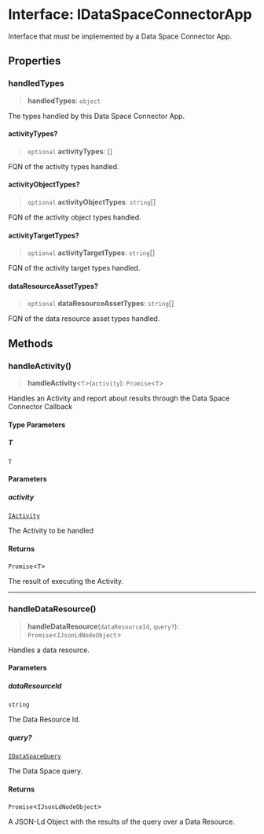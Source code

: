 # Interface: IDataSpaceConnectorApp

Interface that must be implemented by a Data Space Connector App.

## Properties

### handledTypes

> **handledTypes**: `object`

The types handled by this Data Space Connector App.

#### activityTypes?

> `optional` **activityTypes**: \[\]

FQN of the activity types handled.

#### activityObjectTypes?

> `optional` **activityObjectTypes**: `string`[]

FQN of the activity object types handled.

#### activityTargetTypes?

> `optional` **activityTargetTypes**: `string`[]

FQN of the activity target types handled.

#### dataResourceAssetTypes?

> `optional` **dataResourceAssetTypes**: `string`[]

FQN of the data resource asset types handled.

## Methods

### handleActivity()

> **handleActivity**\<`T`\>(`activity`): `Promise`\<`T`\>

Handles an Activity and report about results through the Data Space Connector Callback

#### Type Parameters

##### T

`T`

#### Parameters

##### activity

[`IActivity`](IActivity.md)

The Activity to be handled

#### Returns

`Promise`\<`T`\>

The result of executing the Activity.

***

### handleDataResource()

> **handleDataResource**(`dataResourceId`, `query?`): `Promise`\<`IJsonLdNodeObject`\>

Handles a data resource.

#### Parameters

##### dataResourceId

`string`

The Data Resource Id.

##### query?

[`IDataSpaceQuery`](IDataSpaceQuery.md)

The Data Space query.

#### Returns

`Promise`\<`IJsonLdNodeObject`\>

A JSON-Ld Object with the results of the query over a Data Resource.
